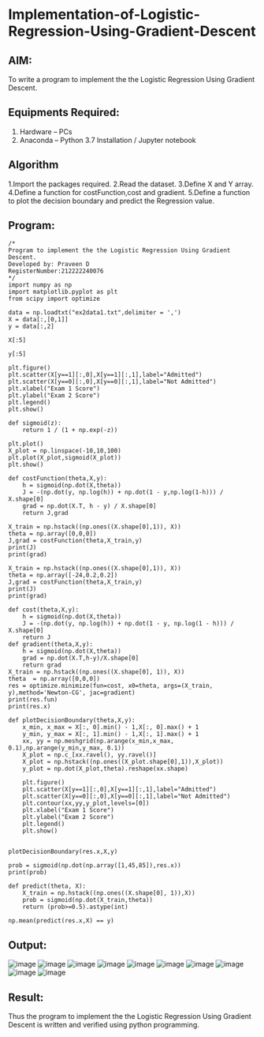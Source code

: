 # Implementation-of-Logistic-Regression-Using-Gradient-Descent

## AIM:
To write a program to implement the the Logistic Regression Using Gradient Descent.

## Equipments Required:
1. Hardware – PCs
2. Anaconda – Python 3.7 Installation / Jupyter notebook

## Algorithm
1.Import the packages required.
2.Read the dataset.
3.Define X and Y array.
4.Define a function for costFunction,cost and gradient.
5.Define a function to plot the decision boundary and predict the Regression value.

## Program:
```
/*
Program to implement the the Logistic Regression Using Gradient Descent.
Developed by: Praveen D
RegisterNumber:212222240076  
*/
import numpy as np
import matplotlib.pyplot as plt
from scipy import optimize

data = np.loadtxt("ex2data1.txt",delimiter = ',')
X = data[:,[0,1]]
y = data[:,2]

X[:5]

y[:5]

plt.figure()
plt.scatter(X[y==1][:,0],X[y==1][:,1],label="Admitted")
plt.scatter(X[y==0][:,0],X[y==0][:,1],label="Not Admitted")
plt.xlabel("Exam 1 Score")
plt.ylabel("Exam 2 Score")
plt.legend()
plt.show()

def sigmoid(z):
    return 1 / (1 + np.exp(-z))
    
plt.plot()
X_plot = np.linspace(-10,10,100)
plt.plot(X_plot,sigmoid(X_plot))
plt.show()

def costFunction(theta,X,y):
    h = sigmoid(np.dot(X,theta))
    J = -(np.dot(y, np.log(h)) + np.dot(1 - y,np.log(1-h))) / X.shape[0]
    grad = np.dot(X.T, h - y) / X.shape[0]
    return J,grad
    
X_train = np.hstack((np.ones((X.shape[0],1)), X))
theta = np.array([0,0,0])
J,grad = costFunction(theta,X_train,y)
print(J)
print(grad)

X_train = np.hstack((np.ones((X.shape[0],1)), X))
theta = np.array([-24,0.2,0.2])
J,grad = costFunction(theta,X_train,y)
print(J)
print(grad)

def cost(theta,X,y):
    h = sigmoid(np.dot(X,theta))
    J = -(np.dot(y, np.log(h)) + np.dot(1 - y, np.log(1 - h))) / X.shape[0]
    return J
def gradient(theta,X,y):
    h = sigmoid(np.dot(X,theta))
    grad = np.dot(X.T,h-y)/X.shape[0]
    return grad
X_train = np.hstack((np.ones((X.shape[0], 1)), X))
theta  = np.array([0,0,0])
res = optimize.minimize(fun=cost, x0=theta, args=(X_train, y),method='Newton-CG', jac=gradient)
print(res.fun)
print(res.x)

def plotDecisionBoundary(theta,X,y):
    x_min, x_max = X[:, 0].min() - 1,X[:, 0].max() + 1
    y_min, y_max = X[:, 1].min() - 1,X[:, 1].max() + 1
    xx, yy = np.meshgrid(np.arange(x_min,x_max, 0.1),np.arange(y_min,y_max, 0.1))
    X_plot = np.c_[xx.ravel(), yy.ravel()]
    X_plot = np.hstack((np.ones((X_plot.shape[0],1)),X_plot))
    y_plot = np.dot(X_plot,theta).reshape(xx.shape)
    
    plt.figure()
    plt.scatter(X[y==1][:,0],X[y==1][:,1],label="Admitted")
    plt.scatter(X[y==0][:,0],X[y==0][:,1],label="Not Admitted")
    plt.contour(xx,yy,y_plot,levels=[0])
    plt.xlabel("Exam 1 Score")
    plt.ylabel("Exam 2 Score")
    plt.legend()
    plt.show()


plotDecisionBoundary(res.x,X,y)

prob = sigmoid(np.dot(np.array([1,45,85]),res.x))
print(prob)

def predict(theta, X):
    X_train = np.hstack((np.ones((X.shape[0], 1)),X))
    prob = sigmoid(np.dot(X_train,theta))
    return (prob>=0.5).astype(int)
    
np.mean(predict(res.x,X) == y)
```

## Output:
![image](https://github.com/praveenmax55/-Implementation-of-Logistic-Regression-Using-Gradient-Descent/assets/113497509/6d1d20a6-0b19-44f0-8c65-f6ceb115f7fb)
![image](https://github.com/praveenmax55/-Implementation-of-Logistic-Regression-Using-Gradient-Descent/assets/113497509/9dfe49dd-09c0-4e43-816f-5d123ad9fa0d)
![image](https://github.com/praveenmax55/-Implementation-of-Logistic-Regression-Using-Gradient-Descent/assets/113497509/9d82b5f8-43f7-40f4-8deb-d6aae8763f0e)
![image](https://github.com/praveenmax55/-Implementation-of-Logistic-Regression-Using-Gradient-Descent/assets/113497509/731ab8b2-bcfa-4f95-a4e9-b0f3b49a93e6)
![image](https://github.com/praveenmax55/-Implementation-of-Logistic-Regression-Using-Gradient-Descent/assets/113497509/ecd780ef-6b98-4d61-99ca-148fa5349207)
![image](https://github.com/praveenmax55/-Implementation-of-Logistic-Regression-Using-Gradient-Descent/assets/113497509/f0bb4a94-1827-4266-98a6-eb6c185363f2)
![image](https://github.com/praveenmax55/-Implementation-of-Logistic-Regression-Using-Gradient-Descent/assets/113497509/009e4a2f-cda6-488c-aca6-20b8abbee72b)
![image](https://github.com/praveenmax55/-Implementation-of-Logistic-Regression-Using-Gradient-Descent/assets/113497509/a2a339a2-5f4a-4ef7-98ee-e50e10f8bb19)
![image](https://github.com/praveenmax55/-Implementation-of-Logistic-Regression-Using-Gradient-Descent/assets/113497509/e13ad14e-906d-4af1-b490-d7b2f5dd2b8f)
![image](https://github.com/praveenmax55/-Implementation-of-Logistic-Regression-Using-Gradient-Descent/assets/113497509/ef5a491a-f63b-4c07-82b8-8047ed9496e6)


## Result:
Thus the program to implement the the Logistic Regression Using Gradient Descent is written and verified using python programming.

